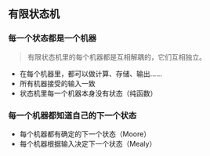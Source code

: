 ## 有限状态机
### 每一个状态都是一个机器
> 有限状态机里的每个机器都是互相解耦的，它们互相独立。
- 在每个机器里，都可以做计算、存储、输出......
- 所有机器接受的输入一致
- 状态机里每一个机器本身没有状态（纯函数）
### 每一个机器都知道自己的下一个状态
- 每个机器都有确定的下一个状态（Moore）
- 每个机器根据输入决定下一个状态（Mealy）
